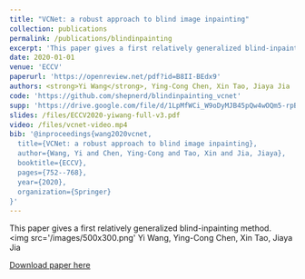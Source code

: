 ```yaml
---
title: "VCNet: a robust approach to blind image inpainting"
collection: publications
permalink: /publications/blindinpainting
excerpt: 'This paper gives a first relatively generalized blind-inpainting method.'
date: 2020-01-01
venue: 'ECCV'
paperurl: 'https://openreview.net/pdf?id=B8II-BEdx9'
authors: <strong>Yi Wang</strong>, Ying-Cong Chen, Xin Tao, Jiaya Jia
code: 'https://github.com/shepnerd/blindinpainting_vcnet'
supp: 'https://drive.google.com/file/d/1LpMfWCi_W9oDyMJB45pQw4wOQm5-rpBp/view?usp=sharing'
slides: /files/ECCV2020-yiwang-full-v3.pdf
video: /files/vcnet-video.mp4
bib: '@inproceedings{wang2020vcnet,
  title={VCNet: a robust approach to blind image inpainting},
  author={Wang, Yi and Chen, Ying-Cong and Tao, Xin and Jia, Jiaya},
  booktitle={ECCV},
  pages={752--768},
  year={2020},
  organization={Springer}
}'
---
```

This paper gives a first relatively generalized blind-inpainting method.<br/><img src='/images/500x300.png'
Yi Wang, Ying-Cong Chen, Xin Tao, Jiaya Jia

[Download paper here](https://openreview.net/pdf?id=B8II-BEdx9)